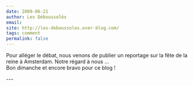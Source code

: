 ```yaml
---
date: 2009-06-21
author: Les Déboussolés
email: 
site: http://les-deboussoles.over-blog.com/
tags: comment
permalink: false
---
```


<p>Pour alléger le débat, nous venons de publier un reportage sur la fête de la reine à Amsterdam. Notre régard à nous ...<br />
Bon dimanche et encore bravo pour ce blog !</p>
---